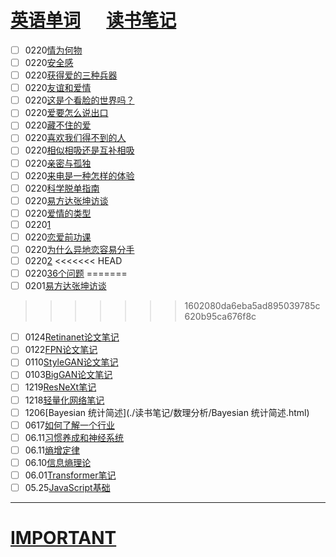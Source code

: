 # [英语单词](./egls/1/) &emsp;  [读书笔记](./%E8%AF%BB%E4%B9%A6%E7%AC%94%E8%AE%B0/) 




- [ ] 0220[情为何物](./读书笔记/心理学/爱情心理学/情为何物.html)
- [ ] 0220[安全感](./读书笔记/心理学/爱情心理学/安全感.html)
- [ ] 0220[获得爱的三种兵器](./读书笔记/心理学/爱情心理学/获得爱的三种兵器.html)
- [ ] 0220[友谊和爱情](./读书笔记/心理学/爱情心理学/友谊和爱情.html)
- [ ] 0220[这是个看脸的世界吗？](./读书笔记/心理学/爱情心理学/这是个看脸的世界吗？.html)
- [ ] 0220[爱要怎么说出口](./读书笔记/心理学/爱情心理学/爱要怎么说出口.html)
- [ ] 0220[藏不住的爱](./读书笔记/心理学/爱情心理学/藏不住的爱.html)
- [ ] 0220[喜欢我们得不到的人](./读书笔记/心理学/爱情心理学/喜欢我们得不到的人.html)
- [ ] 0220[相似相吸还是互补相吸](./读书笔记/心理学/爱情心理学/相似相吸还是互补相吸.html)
- [ ] 0220[亲密与孤独](./读书笔记/心理学/爱情心理学/亲密与孤独.html)
- [ ] 0220[来电是一种怎样的体验](./读书笔记/心理学/爱情心理学/来电是一种怎样的体验.html)
- [ ] 0220[科学脱单指南](./读书笔记/心理学/爱情心理学/科学脱单指南.html)
- [ ] 0220[易方达张坤访谈](./读书笔记/IDEA整理/易方达张坤访谈.html)
- [ ] 0220[爱情的类型](./读书笔记/心理学/爱情心理学/爱情的类型.html)
- [ ] 0220[1](./读书笔记/ERROR_RECORD/1.html)
- [ ] 0220[恋爱前功课](./读书笔记/心理学/爱情心理学/恋爱前功课.html)
- [ ] 0220[为什么异地恋容易分手](./读书笔记/心理学/爱情心理学/为什么异地恋容易分手.html)
- [ ] 0220[2](./读书笔记/ERROR_RECORD/2.html)
<<<<<<< HEAD
- [ ] 0220[36个问题](./读书笔记/IDEA整理/36个问题.html)
=======
- [ ] 0201[易方达张坤访谈](./读书笔记/IDEA整理/易方达张坤访谈.html) 
>>>>>>> 1602080da6eba5ad895039785c620b95ca676f8c
- [ ] 0124[Retinanet论文笔记](./读书笔记/ML&DL/CVPaper/目标检测/Retinanet论文笔记.html)
- [ ] 0122[FPN论文笔记](./读书笔记/ML&DL/CVPaper/目标检测/FPN论文笔记.html) 
- [ ] 0110[StyleGAN论文笔记](./读书笔记/ML&DL/CVPaper/GAN/StyleGAN论文笔记.html)
- [ ] 0103[BigGAN论文笔记](./读书笔记/ML&DL/CVPaper/GAN/BigGAN论文笔记.html) 
- [ ] 1219[ResNeXt笔记](./读书笔记/ML&DL/CVPaper/CV-Baseline/ResNeXt笔记.html)
- [ ] 1218[轻量化网络笔记](./读书笔记/ML&DL/轻量化网络/轻量化网络笔记.html) 
- [ ] 1206[Bayesian 统计简述](./读书笔记/数理分析/Bayesian 统计简述.html) 
- [ ] 0617[如何了解一个行业](./读书笔记/IDEA整理/如何了解一个行业.html)
- [ ] 06.11[习惯养成和神经系统](./读书笔记/IDEA整理/习惯养成和神经系统.html) 
- [ ] 06.11[熵增定律](./读书笔记/IDEA整理/熵增定律.html) 
- [ ] 06.10[信息熵理论](./读书笔记/IDEA整理/信息熵理论.html) 
- [ ] 06.01[Transformer笔记](./读书笔记/ML&DL/NLP/Transformer笔记.html) 
- [ ] 05.25[JavaScript基础](./读书笔记/CS/前端相关/JavaScript基础.html) 

------

# [IMPORTANT](https://www.zhihu.com/collection/70812410) 